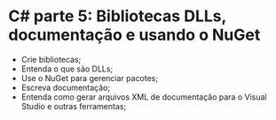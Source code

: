 #  C# parte 5: Bibliotecas DLLs, documentação e usando o NuGet
- Crie bibliotecas;
- Entenda o que são DLLs;
- Use o NuGet para gerenciar pacotes;
- Escreva documentação;
- Entenda como gerar arquivos XML de documentação para o Visual Studio e outras ferramentas;
